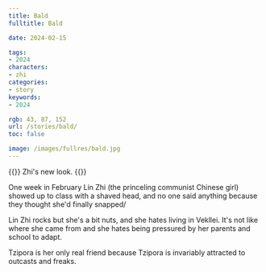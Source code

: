 ```yaml
---
title: Bald
fulltitle: Bald

date: 2024-02-15

tags:
- 2024
characters:
- zhi
categories:
- story
keywords:
- 2024

rgb: 43, 87, 152
url: /stories/bald/
toc: false

image: /images/fullres/bald.jpg
---
```

{{<note caption>}}
Zhi's new look.
{{</note>}}

One week in February Lin Zhi (the princeling communist Chinese girl) showed up to class with a shaved head, and no one said anything because they thought she'd finally snapped/

Lin Zhi rocks but she's a bit nuts, and she hates living in Vekllei. It's not like where she came from and she hates being pressured by her parents and school to adapt.

Tzipora is her only real friend because Tzipora is invariably attracted to outcasts and freaks.